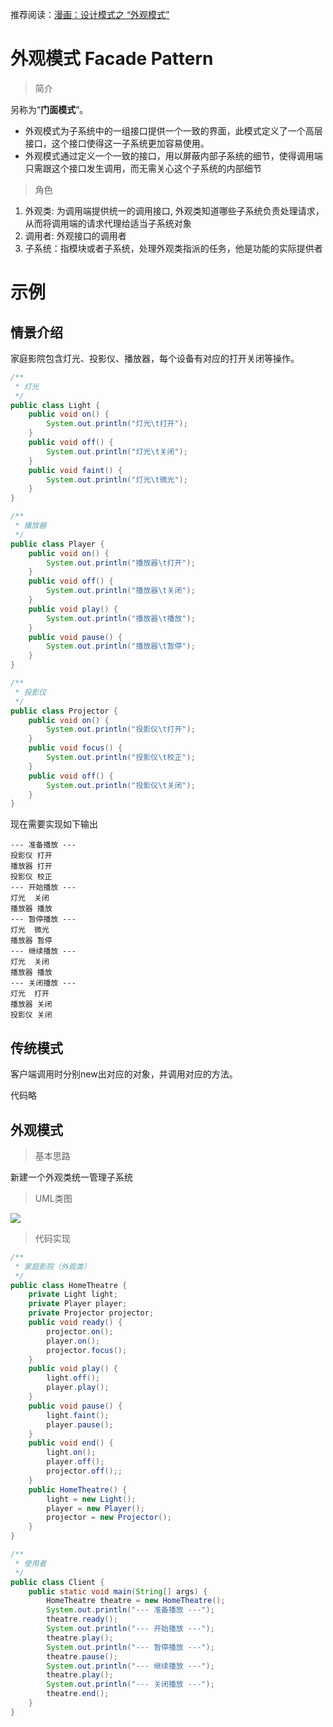 推荐阅读：[漫画：设计模式之 “外观模式”](https://mp.weixin.qq.com/s/b2N4kkX4_KPffl7Kt5x4iA)

# 外观模式 Facade Pattern

> 简介

另称为“**门面模式**”。

- 外观模式为子系统中的一组接口提供一个一致的界面，此模式定义了一个高层接口，这个接口使得这一子系统更加容易使用。
- 外观模式通过定义一个一致的接口，用以屏蔽内部子系统的细节，使得调用端只需跟这个接口发生调用，而无需关心这个子系统的内部细节

> 角色

1. 外观类: 为调用端提供统一的调用接口, 外观类知道哪些子系统负责处理请求，从而将调用端的请求代理给适当子系统对象
2. 调用者: 外观接口的调用者
3. 子系统：指模块或者子系统，处理外观类指派的任务，他是功能的实际提供者

# 示例

## 情景介绍

家庭影院包含灯光、投影仪、播放器，每个设备有对应的打开关闭等操作。

```java
/**
 * 灯光
 */
public class Light {
    public void on() {
        System.out.println("灯光\t打开");
    }
    public void off() {
        System.out.println("灯光\t关闭");
    }
    public void faint() {
        System.out.println("灯光\t微光");
    }
}
```

```java
/**
 * 播放器
 */
public class Player {
    public void on() {
        System.out.println("播放器\t打开");
    }
    public void off() {
        System.out.println("播放器\t关闭");
    }
    public void play() {
        System.out.println("播放器\t播放");
    }
    public void pause() {
        System.out.println("播放器\t暂停");
    }
}
```

```java
/**
 * 投影仪
 */
public class Projector {
    public void on() {
        System.out.println("投影仪\t打开");
    }
    public void focus() {
        System.out.println("投影仪\t校正");
    }
    public void off() {
        System.out.println("投影仪\t关闭");
    }
}
```

现在需要实现如下输出

    --- 准备播放 ---
    投影仪	打开
    播放器	打开
    投影仪	校正
    --- 开始播放 ---
    灯光	关闭
    播放器	播放
    --- 暂停播放 ---
    灯光	微光
    播放器	暂停
    --- 继续播放 ---
    灯光	关闭
    播放器	播放
    --- 关闭播放 ---
    灯光	打开
    播放器	关闭
    投影仪	关闭

## 传统模式

客户端调用时分别new出对应的对象，并调用对应的方法。

代码略

## 外观模式

> 基本思路

新建一个外观类统一管理子系统

> UML类图

![](https://cdn.maxqiu.com/upload/ae6daf110eff4513a8d11a12db312d87.jpg)

> 代码实现

```java
/**
 * 家庭影院（外观类）
 */
public class HomeTheatre {
    private Light light;
    private Player player;
    private Projector projector;
    public void ready() {
        projector.on();
        player.on();
        projector.focus();
    }
    public void play() {
        light.off();
        player.play();
    }
    public void pause() {
        light.faint();
        player.pause();
    }
    public void end() {
        light.on();
        player.off();
        projector.off();;
    }
    public HomeTheatre() {
        light = new Light();
        player = new Player();
        projector = new Projector();
    }
}
```

```java
/**
 * 使用者
 */
public class Client {
    public static void main(String[] args) {
        HomeTheatre theatre = new HomeTheatre();
        System.out.println("--- 准备播放 ---");
        theatre.ready();
        System.out.println("--- 开始播放 ---");
        theatre.play();
        System.out.println("--- 暂停播放 ---");
        theatre.pause();
        System.out.println("--- 继续播放 ---");
        theatre.play();
        System.out.println("--- 关闭播放 ---");
        theatre.end();
    }
}
```
